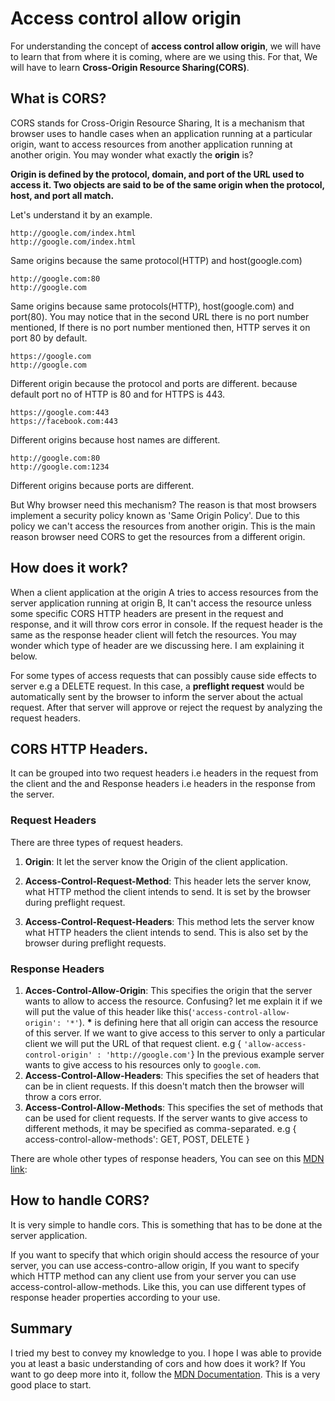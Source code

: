 # Access control allow origin

For understanding the concept of **access control allow origin**, we will have to learn that from where it is coming, where are we using this. For that, We will have to learn **Cross-Origin Resource Sharing(CORS)**.

## What is CORS?

CORS stands for Cross-Origin Resource Sharing, It is a mechanism that browser uses to handle cases when an application running at a particular origin, want to access resources from another application running at another origin. You may wonder what exactly the **origin** is?

**Origin is defined by the protocol, domain, and port of the URL used to access it. Two objects are said to be of the same origin when the protocol, host, and port all match.**

Let's understand it by an example.

```
http://google.com/index.html  
http://google.com/index.html
```


Same origins because the same protocol(HTTP) and host(google.com)

```
http://google.com:80 
http://google.com
```



Same origins because same protocols(HTTP), host(google.com) and port(80). You may notice that in the second URL there is no port number mentioned, If there is no port number mentioned then, HTTP serves it on port 80 by default.
```
https://google.com
http://google.com
```
Different origin because the protocol and ports are different. because default port no of HTTP is 80 and for HTTPS is 443.
```
https://google.com:443
https://facebook.com:443
```
Different origins because host names are different.
```
http://google.com:80
http://google.com:1234
```
Different origins because ports are different.

But Why browser need this mechanism? The reason is that most browsers implement a security policy known as 'Same Origin Policy'. Due to this policy we can't access the resources from another origin. This is the main reason browser need CORS to get the resources from a different origin.

## How does it work?

When a client application at the origin A tries to access resources from the server application running at origin B, It can't access the resource unless some specific CORS HTTP headers are present in the request and response, and it will throw cors error in console. If the request header is the same as the response header client will fetch the resources. You may wonder which type of header are we discussing here. I am explaining it below.

For some types of access requests that can possibly cause side effects to server e.g a DELETE request. In this case, a **preflight request** would be automatically sent by the browser to inform the server about the actual request. After that server will approve or reject the request by analyzing the request headers.

## CORS HTTP Headers.

It can be grouped into two request headers i.e headers in the request from the client and the and Response headers i.e headers in the response from the server.

### Request Headers

There are three types of request headers.

1. **Origin**: It let the server know the Origin of the client application.

2. **Access-Control-Request-Method**: This header lets the server know, what HTTP method the client intends to send. It is set by the browser during preflight request.

3. **Access-Control-Request-Headers**: This method lets the server know what HTTP headers the client intends to send. This is also set by the browser during preflight requests.

### Response Headers

1. **Acces-Control-Allow-Origin**: This specifies the origin that the server wants to allow to access the resource. Confusing? let me explain it if we will put the value of this header like this(`'access-control-allow-origin': '*'`).  **\*** is defining here that all origin can access the resource of this server. If we want to give access to this server to only a particular client we will put the URL of that request client.
   e.g { `'allow-access-control-origin' : 'http://google.com'`}
   In the previous example server wants to give access to his resources only to `google.com`.
2. **Access-Control-Allow-Headers**: This specifies the set of headers that can be in client requests. If this doesn't match then the browser will throw a cors error.
3. **Access-Control-Allow-Methods**: This specifies the set of methods that can be used for client requests. If the server wants to give access to different methods, it may be specified as comma-separated.
   e.g { access-control-allow-methods': GET, POST, DELETE }

There are whole other types of response headers, You can see on this [MDN link]('https://developer.mozilla.org/en-US/docs/Web/HTTP/CORS):

## How to handle CORS?

It is very simple to handle cors. This is something that has to be done at the server application.

If you want to specify that which origin should access the resource of your server, you can use access-contro-allow origin, If you want to specify which HTTP method can any client use from your server you can use access-control-allow-methods. Like this, you can use different types of response header properties according to your use.

## Summary

I tried my best to convey my knowledge to you. I hope I was able to provide you at least a basic understanding of cors and how does it work? If You want to go deep more into it, follow the
[MDN Documentation]('https://developer.mozilla.org/en-US/docs/Web/HTTP/CORS). This is a very good place to start.
